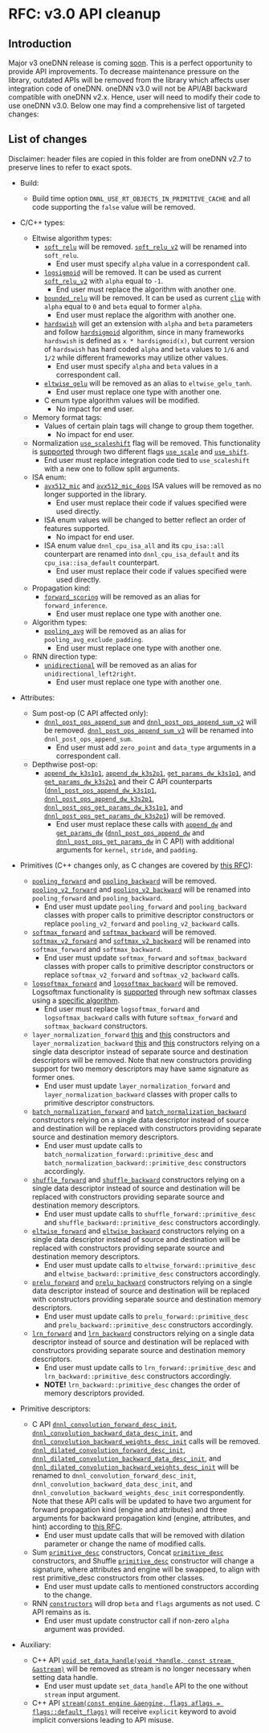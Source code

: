 # RFC: v3.0 API cleanup

## Introduction
Major v3 oneDNN release is coming [soon](https://github.com/oneapi-src/oneDNN/milestone/16).
This is a perfect opportunity to provide API improvements.
To decrease maintenance pressure on the library, outdated APIs will be removed from the library which affects user integration code of oneDNN.
oneDNN v3.0 will not be API/ABI backward compatible with oneDNN v2.x.
Hence, user will need to modify their code to use oneDNN v3.0.
Below one may find a comprehensive list of targeted changes:

## List of changes
Disclaimer: header files are copied in this folder are from oneDNN v2.7 to preserve lines to refer to exact spots.

* Build:
    * Build time option `DNNL_USE_RT_OBJECTS_IN_PRIMITIVE_CACHE` and all code supporting the `false` value will be removed.

* C/C++ types:
    * Eltwise algorithm types:
        - [`soft_relu`](dnnl.hpp#L563) will be removed. [`soft_relu_v2`](dnnl.hpp#L565) will be renamed into `soft_relu`.
            * End user must specify `alpha` value in a correspondent call.
        - [`logsigmoid`](dnnl.hpp#L567) will be removed. It can be used as current [`soft_relu_v2`](dnnl.hpp#L565) with `alpha` equal to `-1`.
            * End user must replace the algorithm with another one.
        - [`bounded_relu`](dnnl.hpp#L561) will be removed. It can be used as current [`clip`](dnnl.hpp#L584) with `alpha` equal to `0` and `beta` equal to former `alpha`.
            * End user must replace the algorithm with another one.
        - [`hardswish`](dnnl.hpp#L592) will get an extension with `alpha` and `beta` parameters and follow [`hardsigmoid`](dnnl.hpp#L594) algorithm, since in many frameworks `hardswish` is defined as `x * hardsigmoid(x)`, but current version of `hardswish` has hard coded `alpha` and `beta` values to `1/6` and `1/2` while different frameworks may utilize other values.
            * End user must specify `alpha` and `beta` values in a correspondent call.
        - [`eltwise_gelu`](dnnl.hpp#576) will be removed as an alias to `eltwise_gelu_tanh`.
            * End user must replace one type with another one.
        - C enum type algorithm values will be modified.
            * No impact for end user.
    * Memory format tags:
        - Values of certain plain tags will change to group them together.
            * No impact for end user.
    * Normalization [`use_scaleshift`](dnnl.hpp#L724) flag will be removed. This functionality is [supported](https://github.com/oneapi-src/oneDNN/tree/rfcs/rfcs/20210223-batch-norm-scale-only) through two different flags [`use_scale`](dnnl.hpp#L740) and [`use_shift`](dnnl.hpp#L745).
        - End user must replace integration code tied to `use_scaleshift` with a new one to follow split arguments.
    * ISA enum:
        - [`avx512_mic`](dnnl.hpp#L13039) and [`avx512_mic_4ops`](dnnl.hpp#L13041) ISA values will be removed as no longer supported in the library.
            * End user must replace their code if values specified were used directly.
        - ISA enum values will be changed to better reflect an order of features supported.
            * No impact for end user.
        - ISA enum value `dnnl_cpu_isa_all` and its `cpu_isa::all` counterpart are renamed into `dnnl_cpu_isa_default` and its `cpu_isa::isa_default` counterpart.
            * End user must replace their code if values specified were used directly.
    * Propagation kind:
        - [`forward_scoring`](dnnl.hpp#507) will be removed as an alias for `forward_inference`.
            * End user must replace one type with another one.
    * Algorithm types:
        - [`pooling_avg`](dnnl.hpp#617) will be removed as an alias for `pooling_avg_exclude_padding`.
            * End user must replace one type with another one.
    * RNN direction type:
        - [`unidirectional`](dnnl.hpp#827) will be removed as an alias for `unidirectional_left2right`.
            * End user must replace one type with another one.

* Attributes:
    * Sum post-op (C API affected only):
        - [`dnnl_post_ops_append_sum`](dnnl.h#L655) and [`dnnl_post_ops_append_sum_v2`](dnnl.h#L690) will be removed. [`dnnl_post_ops_append_sum_v3`](dnnl.h#L726) will be renamed into `dnnl_post_ops_append_sum`.
            * End user must add `zero_point` and `data_type` arguments in a correspondent call.
    * Depthwise post-op:
        - [`append_dw_k3s1p1`](dnnl.hpp#L3240), [`append_dw_k3s2p1`](dnnl.hpp#L3306), [`get_params_dw_k3s1p1`](dnnl.hpp#L3262), and [`get_params_dw_k3s2p1`](dnnl.hpp#L3327) and their C API counterparts ([`dnnl_post_ops_append_dw_k3s1p1`](dnnl.h#L899), [`dnnl_post_ops_append_dw_k3s2p1`](dnnl.h#L959), [`dnnl_post_ops_get_params_dw_k3s1p1`](dnnl.h#L920), and [`dnnl_post_ops_get_params_dw_k3s2p1`](dnnl.h#L980)) will be removed.
            * End user must replace these calls with [`append_dw`](dnnl.hpp#L3144) and [`get_params_dw`](dnnl.hpp#3176) ([`dnnl_post_ops_append_dw`](dnnl.h#L837) and [`dnnl_post_ops_get_params_dw`](dnnl.h#862) in C API) with additional arguments for `kernel`, `stride`, and `padding`.

* Primitives (C++ changes only, as C changes are covered by [this RFC](https://github.com/oneapi-src/oneDNN/pull/1391)):
    * [`pooling_forward`](dnnl.hpp#L6388) and [`pooling_backward`](dnnl.hpp#L6508) will be removed. [`pooling_v2_forward`](dnnl.hpp#L12372) and [`pooling_v2_backward`](dnnl.hpp#L12502) will be renamed into `pooling_forward` and `pooling_backward`.
        * End user must update `pooling_forward` and `pooling_backward` classes with proper calls to primitive descriptor constructors or replace `pooling_v2_forward` and `pooling_v2_backward` calls.
    * [`softmax_forward`](dnnl.hpp#L6878) and [`softmax_backward`](dnnl.hpp#L6976) will be removed. [`softmax_v2_forward`](dnnl.hpp#L7094) and [`softmax_v2_backward`](dnnl.hpp#L7199) will be renamed into `softmax_forward` and `softmax_backward`.
        * End user must update `softmax_forward` and `softmax_backward` classes with proper calls to primitive descriptor constructors or replace `softmax_v2_forward` and `softmax_v2_backward` calls.
    * [`logsoftmax_forward`](dnnl.hpp#L7322) and [`logsoftmax_backward`](dnnl.hpp#L7425) will be removed. Logsoftmax functionality is [supported](https://github.com/oneapi-src/oneDNN/tree/rfcs/rfcs/20211207-softmax-v2) through new softmax classes using a [specific algorithm](dnnl_types.h#L1587).
        * End user must replace `logsoftmax_forward` and `logsoftmax_backward` calls with future `softmax_forward` and `softmax_backward` constructors.
    * `layer_normalization_forward` [this](dnnl.hpp#L7875) and [this](dnnl.hpp#L7897) constructors and `layer_normalization_backward` [this](dnnl.hpp#L8056) and [this](dnnl.hpp#L8081) constructors relying on a single data descriptor instead of separate source and destination descriptors will be removed. Note that new constructors providing support for two memory descriptors may have same signature as former ones.
        * End user must update `layer_normalization_forward` and `layer_normalization_backward` classes with proper calls to primitive descriptor constructors.
    * [`batch_normalization_forward`](dnnl.hpp#L7561) and [`batch_normalization_backward`](dnnl.hpp#L7699) constructors relying on a single data descriptor instead of source and destination will be replaced with constructors providing separate source and destination memory descriptors.
        * End user must update calls to `batch_normalization_forward::primitive_desc` and `batch_normalization_backward::primitive_desc` constructors accordingly.
    * [`shuffle_forward`](dnnl.hpp#L11687) and [`shuffle_backward`](dnnl.hpp#L11769) constructors relying on a single data descriptor instead of source and destination will be replaced with constructors providing separate source and destination memory descriptors.
        * End user must update calls to `shuffle_forward::primitive_desc` and `shuffle_backward::primitive_desc` constructors accordingly.
    * [`eltwise_forward`](dnnl.hpp#L6656) and [`eltwise_backward`](dnnl.hpp#L6757) constructors relying on a single data descriptor instead of source and destination will be replaced with constructors providing separate source and destination memory descriptors.
        * End user must update calls to `eltwise_forward::primitive_desc` and `eltwise_backward::primitive_desc` constructors accordingly.
    * [`prelu_forward`](dnnl.hpp#L12647) and [`prelu_backward`](dnnl.hpp#L12742) constructors relying on a single data descriptor instead of source and destination will be replaced with constructors providing separate source and destination memory descriptors.
        * End user must update calls to `prelu_forward::primitive_desc` and `prelu_backward::primitive_desc` constructors accordingly.
    * [`lrn_forward`](dnnl.hpp#L6165) and [`lrn_backward`](dnnl.hpp#L6268) constructors relying on a single data descriptor instead of source and destination will be replaced with constructors providing separate source and destination memory descriptors.
        * End user must update calls to `lrn_forward::primitive_desc` and `lrn_backward::primitive_desc` constructors accordingly.
        * **NOTE!** `lrn_backward::primitive_desc` changes the order of memory descriptors provided.

* Primitive descriptors:
    * C API [`dnnl_convolution_forward_desc_init`](dnnl.h#1512), [`dnnl_convolution_backward_data_desc_init`](dnnl.h#1589), and [`dnnl_convolution_backward_weights_desc_init`](dnnl.h#1663) calls will be removed. [`dnnl_dilated_convolution_forward_desc_init`](dnnl.h#1555), [`dnnl_dilated_convolution_backward_data_desc_init`](dnnl.h#1626), and [`dnnl_dilated_convolution_backward_weights_desc_init`](dnnl.h#1704) will be renamed to `dnnl_convolution_forward_desc_init`, `dnnl_convolution_backward_data_desc_init`, and `dnnl_convolution_backward_weights_desc_init` correspondently. Note that these API calls will be updated to have two argument for forward propagation kind (engine and attributes) and three arguments for backward propagation kind (engine, attributes, and hint) according to [this RFC](https://github.com/oneapi-src/oneDNN/pull/1391).
        * End user must update calls that will be removed with dilation parameter or change the name of modified calls.
    * Sum [`primitive_desc`](dnnl.hpp#4519) constructors, Concat [`primitive_desc`](dnnl.hpp#4422) constructors, and Shuffle [`primitive_desc`](dnnl.hpp#11727) constructor will change a signature, where attributes and engine will be swapped, to align with rest primitive_desc constructors from other classes.
        * End user must update calls to mentioned constructors according to the change.
    * RNN [`constructors`](dnnl.hpp#8900) will drop `beta` and `flags` arguments as not used. C API remains as is.
        * End user must update constructor call if non-zero `alpha` argument was provided.

* Auxiliary:
    * C++ API [`void set_data_handle(void *handle, const stream &astream)`](dnnl.hpp#L2808) will be removed as stream is no longer necessary when setting data handle.
        * End user must update `set_data_handle` API to the one without `stream` input argument.
    * C++ API [`stream(const engine &aengine, flags aflags = flags::default_flags)`](dnnl.hpp#L1116) will receive `explicit` keyword to avoid implicit conversions leading to API misuse.
